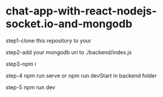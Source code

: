 ﻿# chat-app-with-react-nodejs-socket.io-and-mongodb

step1-clone this repository to your


step2-add your mongodb uri to ./backend/index.js

step3-npm i

step-4 npm run serve or npm run devStart in backend folder


step-5 npm run dev





